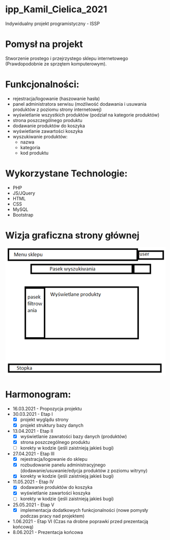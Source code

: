 # ipp_Kamil_Cielica_2021
Indywidualny projekt programistyczny - ISSP

# Pomysł na projekt 
Stworzenie prostego i przejrzystego sklepu internetowego (Prawdopodobnie ze sprzętem komputerowym).

# Funkcjonalności:
- rejestracja/logowanie (haszowanie hasła) 
- panel administratora serwisu (możliwość dodawania i usuwania produktów z poziomu strony internetowej)
- wyświetlanie wszystkich produktów (podział na kategorie produktów)
- strona poszczególnego produktu
- dodawanie produktów do koszyka
- wyświetlanie zawartości koszyka 
- wyszukiwanie produktów:
  - nazwa
  - kategoria
  - kod produktu  

# Wykorzystane Technologie:
- PHP
- JS/JQuery
- HTML
- CSS
- MySQL
- Bootstrap

# Wizja graficzna strony głównej 
![Wizja graficzna strony głównej](/wizja.png?raw=true "wizja")

# Harmonogram:
- 16.03.2021 - Propozycja projektu 
- 30.03.2021  - Etap I
  - [x] projekt wyglądu strony 
  - [x] projekt struktury bazy danych
- 13.04.2021  - Etap II
   - [x] wyświetlanie zawratości bazy danych (produktów)
   - [x] strona poszczególnego produktu
   - [ ] korekty w kodzie (jeśli zaistnieją jakieś bugi)
- 27.04.2021  - Etap III
   - [x] rejestracja/logowanie do sklepu
   - [x] rozbudowanie panelu administracyjnego (dodawanie/usuwanie/edycja produktów z poziomu witryny)
   - [x] korekty w kodzie (jeśli zaistnieją jakieś bugi)
- 11.05.2021  - Etap IV
  - [x] dodawanie produktów do koszyka
  - [x] wyświetlanie zawartości koszyka
  - [ ] korekty w kodzie (jeśli zaistnieją jakieś bugi)
- 25.05.2021  - Etap V 
  - [x] implementacja dodatkowych funkcjonalności (nowe pomysły podczas pracy nad projektem)
- 1.06.2021  - Etap VI (Czas na drobne poprawki przed prezentacją końcową)
- 8.06.2021  - Prezentacja końcowa                        
